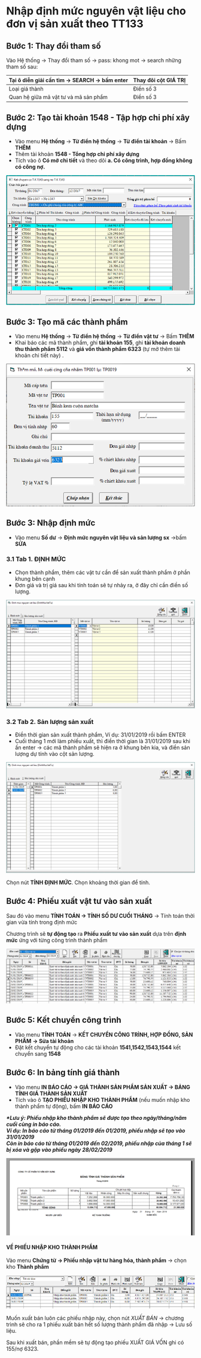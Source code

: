 # Nhập định mức nguyên vật liệu cho đơn vị sản xuất theo TT133

## B­ước 1: Thay đổi tham số

Vào Hệ thống -&gt; Thay đổi tham số -&gt; pass: khong mot -&gt; search những tham số sau:

| Tại ô diễn giải cần tìm -&gt; SEARCH -&gt; bấm enter | Thay đôi cột GIÁ TRỊ |
| :--- | :--- |
| Loại giá thành | Điền số 3 |
| Quan hệ giữa mã vật tư và mã sản phẩm | Điền số 3  |

## **Bước 2: Tạo tài khoản 1548 - Tập hợp chi phí xây dựng**

* Vào menu **Hệ thống** -&gt; **Từ điển hệ thống** -&gt; **Từ điển tài khoản** -&gt; Bấm **THÊM** 
* Thêm tài khoản **1548 - Tổng hợp chi phí xây dựng**
* Tích vào ô **Có mở chi tiết** và theo dõi **a. Có công trình, hợp đồng không có công nợ.**

![](../.gitbook/assets/image%20%2824%29.png)

## Bước 3: Tạo mã các thành phẩm

* Vào menu **Hệ thống** -&gt; **Từ điển hệ thống** -&gt; **Từ điển vật tư** -&gt; Bấm **THÊM** 
* Khai báo các mã thành phẩm, ghi **tài khoản 155**, ghi **tài khoản doanh thu thành phẩm 5112** và **giá vốn thành phẩm 6323** \(tự mở thêm tài khoản chi tiết này\) .

![](../.gitbook/assets/h44.PNG)

## **Bước 3: Nhập định mức**

* Vào menu **Số dư** -&gt; **Định mức nguyên vật liệu và sản lượng sx** -&gt;bấm **SỬA**

### 3.1 Tab 1. **ĐỊNH MỨC**

* Chọn thành phẩm, thêm các vật tư cần để sản xuất thành phẩm ở phần khung bên cạnh
* Đơn giá và trị giá sau khi tính toán sẽ tự nhảy ra, ở đây chỉ cần điền số lượng.

![](../.gitbook/assets/h45.PNG)

### 3.2 Tab 2. Sản l­ượng sản xuất 

* Điền thời gian sản xuất thành phẩm, Ví dụ: 31/01/2019 rồi bấm ENTER
* Cuối tháng 1 mới làm phiếu xuất, thì điền thời gian là 31/01/2019 sau khi ấn enter -&gt; các mã thành phẩm sẽ hiện ra ở khung bên kia, và điền sản lượng dự tính vào cột sản lượng.

![](../.gitbook/assets/h46.PNG)

Chọn nút **TÍNH ĐỊNH MỨC**. Chọn khoảng thời gian để tính.

## **Bước 4:** Phiếu xuất vật tư vào sản xuất

Sau đó vào menu **TÍNH TOÁN -&gt; TÍNH SỐ DƯ CUỐI THÁNG** -&gt; Tính toán thời gian vừa tính trong định mức

Chương trình sẽ **tự động tạo** ra **Phiếu xuất tư vào sản xuất** dựa trên **định mức** ứng với từng công trình thành phẩm

![](../.gitbook/assets/h47.PNG)

## **Bước 5: Kết chuyển công trình** 

* Vào menu **TÍNH TOÁN** -&gt; **KẾT CHUYỂN CÔNG TRÌNH, HỢP ĐỒNG, SẢN PHẨM** **-&gt; Sửa tài khoản**
* Đặt kết chuyển tự động cho các tài khoản **1541,1542,1543,1544** kết chuyển sang **1548**

## **Bước 6:** In bảng tính giá thành

* Vào menu **IN BÁO CÁO -&gt; GIÁ THÀNH SẢN PHẨM SẢN XUẤT -&gt; BẢNG TÍNH GIÁ THÀNH SẢN XUẤT**
* Tích vào ô **TẠO PHIẾU NHẬP KHO THÀNH PHẨM** \(nếu muốn nhập kho thành phẩm tự động\), bấm **IN BÁO CÁO**

_**\*Lưu ý: Phiếu nhập kho thành phẩm sẽ được tạo theo ngày/tháng/năm cuối cùng in báo cáo.  
Ví dụ: In báo cáo từ tháng 01/2019 đến 01/2019, phiếu nhập sẽ tạo vào 31/01/2019  
Còn in báo cáo từ tháng 01/2019 đến 02/2019, phiếu nhập của tháng 1 sẽ bị xóa và gộp vào phiếu ngày 28/02/2019**_ 

![](../.gitbook/assets/h48.PNG)



#### **VỀ PHIẾU NHẬP KHO THÀNH PHẨM**

Vào menu **Chứng từ -&gt; Phiếu nhập vật tư hàng hóa, thành phẩm** -&gt; chọn kho **Thành phẩm**

![](../.gitbook/assets/h49.PNG)

Muốn xuất bán luôn các phiếu nhập này, chọn nút _XUẤT BÁN_ -&gt; chương trình sẽ cho ra 1 phiếu xuất bán hết số lượng thành phẩm đã nhập -&gt; Lưu số liệu.

Sau khi xuất bán, phần mềm sẽ tự động tạo phiếu XUẤT GIÁ VỐN ghi có 155/nợ 6323.

